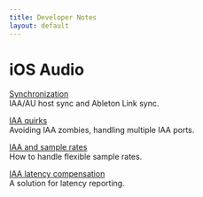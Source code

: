 ```yaml
---
title: Developer Notes
layout: default
---
```


# iOS Audio

[Synchronization](/ios_audio_sync.html)  
IAA/AU host sync and Ableton Link sync.

[IAA quirks](/iaa_quirks.html)  
Avoiding IAA zombies, handling multiple IAA ports.

[IAA and sample rates](/iaa_sample_rates.html)  
How to handle flexible sample rates.

[IAA latency compensation](/iaa_latency_comp.html)  
A solution for latency reporting.
